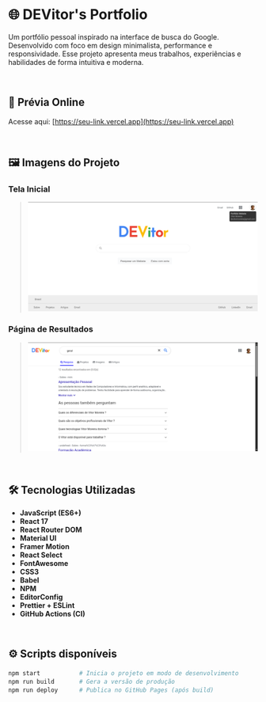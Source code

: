 # 🌐 DEVitor's Portfolio

Um portfólio pessoal inspirado na interface de busca do Google. Desenvolvido com
foco em design minimalista, performance e responsividade. Esse projeto apresenta
meus trabalhos, experiências e habilidades de forma intuitiva e moderna.

<br/>

## 🔎 Prévia Online

Acesse aqui: [https://seu-link.vercel.app](https://seu-link.vercel.app)

<br/>

## 🖼️ Imagens do Projeto

### Tela Inicial

> ![screenshot-home](./screenshots/mainScreen.png)

### Página de Resultados

> ![screenshot-results](./screenshots/screenshot-results.png)

<br/>

## 🛠️ Tecnologias Utilizadas

- **JavaScript (ES6+)**
- **React 17**
- **React Router DOM**
- **Material UI**
- **Framer Motion**
- **React Select**
- **FontAwesome**
- **CSS3**
- **Babel**
- **NPM**
- **EditorConfig**
- **Prettier + ESLint**
- **GitHub Actions (CI)**

<br/>

## ⚙️ Scripts disponíveis

```bash
npm start           # Inicia o projeto em modo de desenvolvimento
npm run build       # Gera a versão de produção
npm run deploy      # Publica no GitHub Pages (após build)
```
